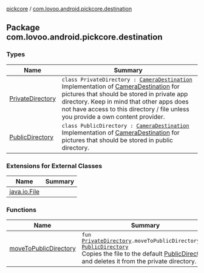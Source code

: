 [pickcore](../index.md) / [com.lovoo.android.pickcore.destination](./index.md)

## Package com.lovoo.android.pickcore.destination

### Types

| Name | Summary |
|---|---|
| [PrivateDirectory](-private-directory/index.md) | `class PrivateDirectory : `[`CameraDestination`](../com.lovoo.android.pickcore.contract/-camera-destination/index.md)<br>Implementation of [CameraDestination](../com.lovoo.android.pickcore.contract/-camera-destination/index.md) for pictures that should be stored in private app directory. Keep in mind that other apps does not have access to this directory / file unless you provide a own content provider. |
| [PublicDirectory](-public-directory/index.md) | `class PublicDirectory : `[`CameraDestination`](../com.lovoo.android.pickcore.contract/-camera-destination/index.md)<br>Implementation of [CameraDestination](../com.lovoo.android.pickcore.contract/-camera-destination/index.md) for pictures that should be stored in public directory. |

### Extensions for External Classes

| Name | Summary |
|---|---|
| [java.io.File](java.io.-file/index.md) |  |

### Functions

| Name | Summary |
|---|---|
| [moveToPublicDirectory](move-to-public-directory.md) | `fun `[`PrivateDirectory`](-private-directory/index.md)`.moveToPublicDirectory(): `[`PublicDirectory`](-public-directory/index.md)<br>Copies the file to the default [PublicDirectory](-public-directory/index.md) and deletes it from the private directory. |
